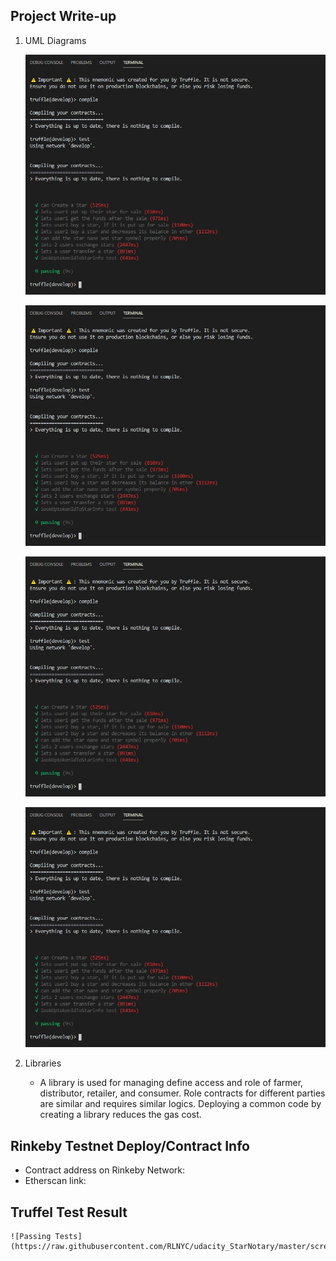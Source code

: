

## Project Write-up
1. UML Diagrams

     ![Activity Diagram](https://raw.githubusercontent.com/RLNYC/udacity_StarNotary/master/screenshots/passing%20test.jpg)

     ![State Diagram](https://raw.githubusercontent.com/RLNYC/udacity_StarNotary/master/screenshots/passing%20test.jpg)

     ![Sequence Diagram](https://raw.githubusercontent.com/RLNYC/udacity_StarNotary/master/screenshots/passing%20test.jpg)

     ![Data Model Diagram](https://raw.githubusercontent.com/RLNYC/udacity_StarNotary/master/screenshots/passing%20test.jpg)

2. Libraries
    - A library is used for managing define access and role of farmer, distributor, retailer, and consumer. Role contracts for different parties are similar and requires similar logics. 
      Deploying a common code by creating a library reduces the gas cost. 



## Rinkeby Testnet Deploy/Contract Info
- Contract address on Rinkeby Network: 
- Etherscan link: 

## Truffel Test Result

    ![Passing Tests](https://raw.githubusercontent.com/RLNYC/udacity_StarNotary/master/screenshots/passing%20test.jpg)

